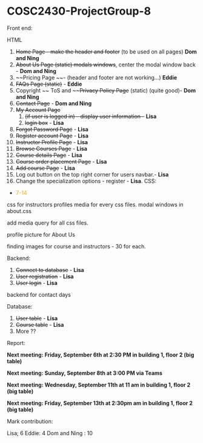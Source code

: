 # COSC2430-ProjectGroup-8

Front end:

HTML
1. ~~Home Page - ~~make the header~~ and footer~~ (to be used on all pages) **Dom and Ning**
2. ~~About Us Page (static) modals windows~~, center the modal window back - **Dom and Ning**
3. ~~Pricing Page ~~- (header and footer are not working...) **Eddie**
4. ~~FAQs Page (static)~~ - **Eddie**
5. Copyright  ~~ ToS and ~~~~Privacy Policy Page~~ (static)  (quite good)- **Dom and Ning**
6. ~~Contact Page~~ - **Dom and Ning**
7. ~~My Account Page~~
   1. ~~(if user is logged in) - display user information -~~ **Lisa**
   2. ~~login box~~ - **Lisa**
8. ~~Forgot Password Page~~ - **Lisa**
9.  ~~Register account Page~~ - **Lisa**
10. ~~Instructor Profile Page~~ - **Lisa**
11. ~~Browse Courses Page~~ - **Lisa**
12. ~~Course details Page~~ - **Lisa**
13. ~~Course order placement Page~~  - **Lisa**
14. ~~Add course Page~~ - **Lisa**
15. Log out button on the top right corner for users navbar.- **Lisa**
16. Change the specialization options - register - **Lisa**.
CSS:
- <span style="color:orange"> 7-14

css for instructors profiles
media for every css files.
modal windows in about.css

add media query for all css files.

profile picture for About Us

finding images for course and instructors - 30 for each.

Backend:
1. ~~Connect to database~~ - **Lisa**
2. ~~User registration~~ - **Lisa**
3. ~~User login~~ - **Lisa**

backend for contact days



Database:
1. ~~User table~~ - **Lisa**
2. ~~Course table~~ - **Lisa**
3. More ??

Report:
 

**Next meeting: Friday, September 6th at 2:30 PM in building 1, floor 2 (big table)**

**Next meeting: Sunday, September 8th at 3:00 PM via Teams**

**Next meeting: Wednesday, September 11th at 11 am in building 1, floor 2 (big table)**

**Next meeting: Friday, September 13th at 2:30pm am in building 1, floor 2 (big table)**



Mark contribution:

Lisa; 6
Eddie: 4
Dom and Ning : 10